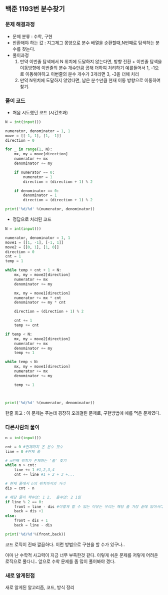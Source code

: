 ## 백준 1193번 **분수찾기**

### 문제 해결과정

- 문제 분류 : 수학, 구현
- 반환해야 하는 값 : 지그제그 몽양으로 분수 배열을 순환할때,N번째로 탐색하는 분수를 찾는다.
- 풀이과정
  1. 만약 이번줄 탐색에서 N 위치에 도달하지 않는다면, 방향 전환 + 이번줄 탐색을 이동방향에 이번줄의 분수 개수만큼 곱해 더하여 처리하기
     예를들어서 1, -1으로 이동해야하고 이번줄의 분수 개수가 3개라면 3, -3을 더해 처리
  2. 만약 N위치에 도달하지 않았다면, 남은 분수만큼 현재 이동 방향으로 이동하여 찾기.

### 풀이 코드

- 처음 시도했던 코드 (시간초과)

```python
N = int(input())

numerator, denominator = 1, 1
move = [[-1, 1], [1, -1]]
direction = 0

for _ in range(1, N):
    mx, my = move[direction]
    numerator += mx
    denominator += my

    if numerator == 0:
        numerator = 1
        direction = (direction + 1) % 2

    if denominator == 0:
        denominator = 1
        direction = (direction + 1) % 2

print('%d/%d' %(numerator, denominator))
```

- 정답으로 처리된 코드

```python
N = int(input())

numerator, denominator = 1, 1
move1 = [[1, -1], [-1, 1]]
move2 = [[0, 1], [1, 0]]
direction = 0
cnt = 1
temp = 1

while temp + cnt + 1 < N:
    mx, my = move2[direction]
    numerator += mx
    denominator += my

    mx, my = move1[direction]
    numerator += mx * cnt
    denominator += my * cnt

    direction = (direction + 1) % 2

    cnt += 1
    temp += cnt

if temp < N:
    mx, my = move2[direction]
    numerator += mx
    denominator += my
    temp += 1

while temp < N:
    mx, my = move1[direction]
    numerator += mx
    denominator += my

    temp += 1



print('%d/%d' %(numerator, denominator))
```

한줄 회고 : 이 문제는 푸는데 굉장히 오래걸린 문제로, 구현방법에 애를 먹은 문제였다.

### 다른사람의 풀이

```python
n = int(input())

cnt = 0 #현재까지 온 분수 갯수
line = 0 #현재 줄

# n번째 위치가 존재하는 '줄' 찾기
while n > cnt:
    line += 1 #1,2,3,4
    cnt += line #1 + 2 + 3 +...

# 현재 줄에서 n의 위치까지의 거리
dis = cnt - n

# 해당 줄이 짝수면: 1 2,  홀수면: 2 1임
if line % 2 == 0:
    front = line - dis #이렇게 할 수 있는 이유는 우리는 해당 줄 가장 끝에 있어서다.
    back = dis +1
else:
    front = dis + 1
    back = line - dis

print('%d/%d'%(front,back))
```

코드 로직이 진짜 깔끔하다. 이런 방법으로 구현을 할 수가 있구나..

아마 난 수학적 사고력이 지금 너무 부족한것 같다. 이렇게 쉬운 문제를 저렇게 어려운 로직으로 풀다니.. 앞으로 수학 문제를 좀 많이 풀어봐야 겠다.

### 새로 알게된점

새로 알게된 알고리즘, 코드, 방식 정리
